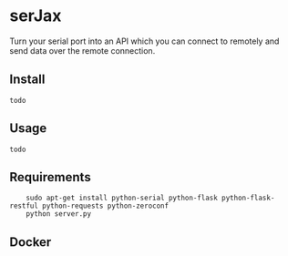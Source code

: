 # serJax

Turn your serial port into an API which you can connect to remotely and send data over the remote connection.

## Install
    todo

## Usage
    todo

## Requirements
```
    sudo apt-get install python-serial python-flask python-flask-restful python-requests python-zeroconf
    python server.py
```

## Docker
    

